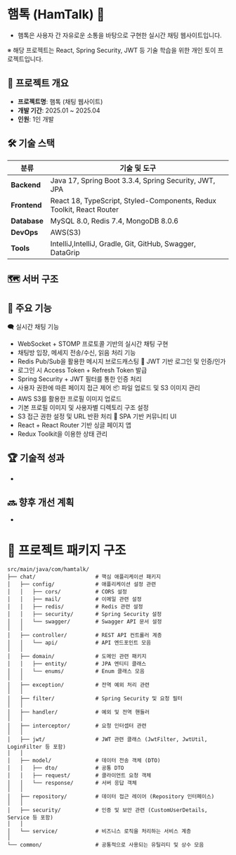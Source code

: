 # 햄톡 (HamTalk) 🐹
- 햄톡은 사용자 간 자유로운 소통을 바탕으로 구현한 실시간 채팅 웹사이트입니다.
  
※ 해당 프로젝트는 React, Spring Security, JWT 등 기술 학습을 위한 개인 토이 프로젝트입니다.

## 📌 프로젝트 개요
- **프로젝트명**: 햄톡 (채팅 웹사이트)
- **개발 기간**: 2025.01 ~ 2025.04 
- **인원**: 1인 개발

## 🛠 기술 스택

| **분류**       | **기술 및 도구**                                                                 |
|----------------|----------------------------------------------------------------------------------|
| **Backend**    | 	Java 17, Spring Boot 3.3.4, Spring Security, JWT, JPA                           |
| **Frontend**   |  React 18, TypeScript, Styled-Components, Redux Toolkit, React Router            |
| **Database**   |  MySQL 8.0, Redis 7.4, MongoDB 8.0.6                                             |
| **DevOps**     |  AWS(S3)                                                                         |
| **Tools**      |  IntelliJ,IntelliJ, Gradle, Git, GitHub, Swagger, DataGrip                        |

## 🗺️ 서버 구조



## 🚀 주요 기능
🗨️ 실시간 채팅 기능
  - WebSocket + STOMP 프로토콜 기반의 실시간 채팅 구현
  - 채팅방 입장, 메세지 전송/수신, 읽음 처리 기능
  - Redis Pub/Sub을 활용한 메시지 브로드캐스팅
🔐 JWT 기반 로그인 및 인증/인가
  - 로그인 시 Access Token + Refresh Token 발급
  - Spring Security + JWT 필터를 통한 인증 처리
  - 사용자 권한에 따른 페이지 접근 제어
📦 파일 업로드 및 S3 이미지 관리
  - AWS S3를 활용한 프로필 이미지 업로드
  - 기본 프로필 이미지 및 사용자별 디렉토리 구조 설정
  - S3 접근 권한 설정 및 URL 반환 처리
💬 SPA 기반 커뮤니티 UI
  - React + React Router 기반 싱글 페이지 앱
  - Redux Toolkit을 이용한 상태 관리


## 🏆 기술적 성과
-

## 🔜 향후 개선 계획
- 




# 📂 프로젝트 패키지 구조

```plaintext
src/main/java/com/hamtalk/
├── chat/                   # 핵심 애플리케이션 패키지
│   ├── config/             # 애플리케이션 설정 관련
│   │   ├── cors/           # CORS 설정
│   │   ├── mail/           # 이메일 관련 설정
│   │   ├── redis/          # Redis 관련 설정
│   │   ├── security/       # Spring Security 설정
│   │   └── swagger/        # Swagger API 문서 설정
│   │
│   ├── controller/         # REST API 컨트롤러 계층
│   │   └── api/            # API 엔드포인트 모음
│   │
│   ├── domain/             # 도메인 관련 패키지
│   │   ├── entity/         # JPA 엔티티 클래스
│   │   └── enums/          # Enum 클래스 모음
│   │
│   ├── exception/          # 전역 예외 처리 관련
│   │
│   ├── filter/             # Spring Security 및 요청 필터
│   │
│   ├── handler/            # 예외 및 전역 핸들러
│   │
│   ├── interceptor/        # 요청 인터셉터 관련
│   │
│   ├── jwt/                # JWT 관련 클래스 (JwtFilter, JwtUtil, LoginFilter 등 포함)
│   │
│   ├── model/              # 데이터 전송 객체 (DTO)
│   │   ├── dto/            # 공통 DTO
│   │   ├── request/        # 클라이언트 요청 객체
│   │   └── response/       # 서버 응답 객체
│   │
│   ├── repository/         # 데이터 접근 레이어 (Repository 인터페이스)
│   │
│   ├── security/           # 인증 및 보안 관련 (CustomUserDetails, Service 등 포함)
│   │
│   └── service/            # 비즈니스 로직을 처리하는 서비스 계층
│
└── common/                 # 공통적으로 사용되는 유틸리티 및 상수 모음
